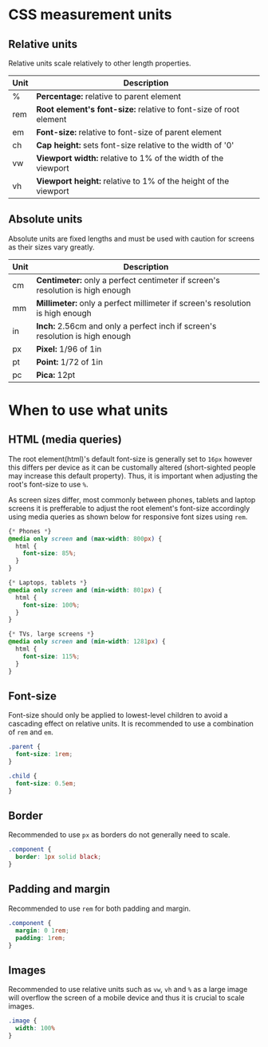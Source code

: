 # CSS measurement units
## Relative units
Relative units scale relatively to other length properties.

| Unit | Description |
| ---- | ----------- |
| % | **Percentage:** relative to parent element |
| rem | **Root element's font-size:** relative to font-size of root element |
| em | **Font-size:** relative to font-size of parent element |
| ch | **Cap height:** sets font-size relative to the width of '0' |
| vw | **Viewport width:** relative to 1% of the width of the viewport |
| vh | **Viewport height:** relative to 1% of the height of the viewport |

## Absolute units
Absolute units are fixed lengths and must be used with caution for screens as their sizes vary greatly.

| Unit | Description |
| ---- | ----------- |
| cm | **Centimeter:** only a perfect centimeter if screen's resolution is high enough |
| mm | **Millimeter:** only a perfect millimeter if screen's resolution is high enough |
| in | **Inch:** 2.56cm and only a perfect inch if screen's resolution is high enough |
| px | **Pixel:** 1/96 of 1in |
| pt | **Point:** 1/72 of 1in |
| pc | **Pica:** 12pt|

# When to use what units
## HTML (media queries)
The root element(html)'s default font-size is generally set to ```16px``` however this differs per device as it can be customally altered (short-sighted people may increase this default property). Thus, it is important when adjusting the root's font-size to use ```%```.

As screen sizes differ, most commonly between phones, tablets and laptop screens it is prefferable to adjust the root element's font-size accordingly using media queries as shown below for responsive font sizes using ```rem```.

``` css
{* Phones *}
@media only screen and (max-width: 800px) {
  html {
    font-size: 85%;
  }
}

{* Laptops, tablets *}
@media only screen and (min-width: 801px) {
  html {
    font-size: 100%;
  }
}

{* TVs, large screens *}
@media only screen and (min-width: 1281px) {
  html {
    font-size: 115%;
  }
}
```

## Font-size
Font-size should only be applied to lowest-level children to avoid a cascading effect on relative units. It is recommended to use a combination of ```rem``` and ```em```.

``` css
.parent {
  font-size: 1rem;
}

.child {
  font-size: 0.5em;
}
```

## Border
Recommended to use ```px``` as borders do not generally need to scale.

``` css
.component {
  border: 1px solid black;
}
```

## Padding and margin
Recommended to use ```rem``` for both padding and margin.

``` css
.component {
  margin: 0 1rem;
  padding: 1rem;
}
```

## Images
Recommended to use relative units such as ```vw```, ```vh``` and ```%``` as a large image will overflow the screen of a mobile device and thus it is crucial to scale images.

``` css
.image {
  width: 100%
}
```
